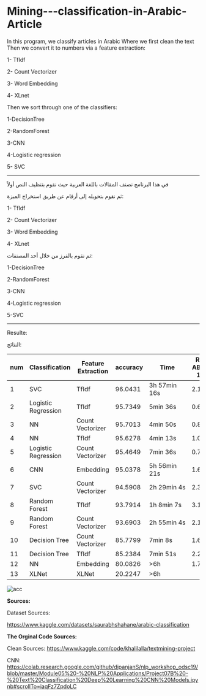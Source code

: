 # Mining---classification-in-Arabic-Article

In this program, we classify articles in Arabic
Where we first clean the text
Then we convert it to numbers via a feature extraction: 

1- TfIdf 

2- Count Vectorizer

3- Word Embedding

4- XLnet


Then we sort through one of the classifiers:

1-DecisionTree

2-RandomForest

3-CNN

4-Logistic regression

5- SVC

---------------------------
في هذا البرنامج نصنف المقالات باللغة العربية
حيث نقوم بتنظيف النص أولاً

ثم نقوم بتحويله إلى أرقام عن طريق استخراج الميزة:

1- TfIdf 

2- Count Vectorizer

3- Word Embedding

4- XLnet


ثم نقوم بالفرز من خلال أحد المصنفات:



1-DecisionTree

2-RandomForest

3-CNN

4-Logistic regression

5-SVC

---------------------------
Resulte:

النتائج:

| num | Classification      | Feature Extraction | accuracy | Time         | RAM ABOVE 1GB |
| --- | ------------------- | ------------------ | -------- | ------------ | ------------- |
| 1   | SVC                 | TfIdf              | 96.0431  | 3h 57min 16s | 2.13          |
| 2   | Logistic Regression | TfIdf              | 95.7349  | 5min 36s     | 0.64          |
| 3   | NN                  | Count Vectorizer   | 95.7013  | 4min 50s     | 0.86GB        |
| 4   | NN                  | TfIdf              | 95.6278  | 4min 13s     | 1.05GB        |
| 5   | Logistic Regression | Count Vectorizer   | 95.4649  | 7min 36s     | 0.79          |
| 6   | CNN                 | Embedding          | 95.0378  | 5h 56min 21s | 1.6           |
| 7   | SVC                 | Count Vectorizer   | 94.5908  | 2h 29min 4s  | 2.3           |
| 8   | Random Forest       | TfIdf              | 93.7914  | 1h 8min 7s   | 3.12          |
| 9   | Random Forest       | Count Vectorizer   | 93.6903  | 2h 55min 4s  | 2.1           |
| 10  | Decision Tree       | Count Vectorizer   | 85.7799  | 7min 8s      | 1.6 GB        |
| 11  | Decision Tree       | TfIdf              | 85.2384  | 7min 51s     | 2.2           |
| 12  | NN                  | Embedding          | 80.0826  | \>6h         | 1.7           |
| 13  | XLNet               | XLNet              | 20.2247  | \>6h         |               |


![acc](https://user-images.githubusercontent.com/78812316/182592798-581d4708-33df-4688-9012-724596968f79.jpg)



**Sources:**


Dataset Sources:

https://www.kaggle.com/datasets/saurabhshahane/arabic-classification


**The Orginal Code Sources:**

Clean Sources:
https://www.kaggle.com/code/khalilalla/textmining-project


CNN:
https://colab.research.google.com/github/dipanjanS/nlp_workshop_odsc19/blob/master/Module05%20-%20NLP%20Applications/Project07B%20-%20Text%20Classification%20Deep%20Learning%20CNN%20Models.ipynb#scrollTo=iaqFz7ZpdoLC
